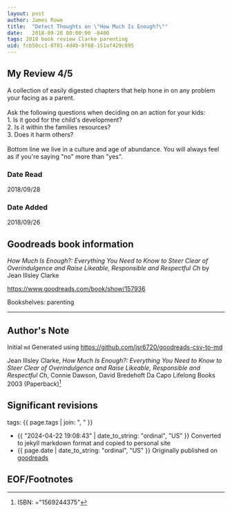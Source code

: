 ```yaml
---
layout: post
author: James Rowe
title:  "Detect Thoughts on \"How Much Is Enough?\""
date:   2018-09-28 00:00:00 -0400
tags: 2018 book review Clarke parenting
uid: fcb50cc1-0781-4d4b-8f68-151af429c895
---
```




## My Review 4/5

A collection of easily digested chapters that help hone in on any problem your facing as a parent.<br/><br/>Ask the following questions when deciding on an action for your kids:<br/>1. Is it good for the child's development?<br/>2. Is it within the families resources?<br/>3. Does it harm others?<br/><br/>Bottom line we live in a culture and age of abundance. You will always feel as if you're saying "no" more than "yes".

### Date Read
2018/09/28

### Date Added
2018/09/26

## Goodreads book information

*How Much Is Enough?: Everything You Need to Know to Steer Clear of Overindulgence and Raise Likeable, Responsible and Respectful Ch* by Jean Illsley Clarke

https://www.goodreads.com/book/show/157936

Bookshelves: parenting

---

## Author's Note

Initial `md` Generated using https://github.com/jsr6720/goodreads-csv-to-md

Jean Illsley Clarke, *How Much Is Enough?: Everything You Need to Know to Steer Clear of Overindulgence and Raise Likeable, Responsible and Respectful Ch*, Connie Dawson, David Bredehoft Da Capo Lifelong Books 2003 (Paperback)[^1]

## Significant revisions

tags: {{ page.tags | join: ", " }} <!-- todo move this somewhere -->

- {{ "2024-04-22 19:08:43" | date_to_string: "ordinal", "US" }} Converted to jekyll markdown format and copied to personal site
- {{ page.date | date_to_string: "ordinal", "US" }} Originally published on [goodreads](https://www.goodreads.com)

## EOF/Footnotes

[^1]: ISBN: ="1569244375"